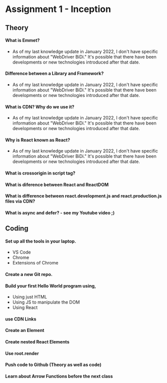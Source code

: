 # Assignment 1 - Inception

## Theory

#### What is Emmet?
- As of my last knowledge update in January 2022, I don't have specific information about "WebDriver BiDi." It's possible that there have been developments or new technologies introduced after that date.

#### Difference between a Library and Framework?
- As of my last knowledge update in January 2022, I don't have specific information about "WebDriver BiDi." It's possible that there have been developments or new technologies introduced after that date.

#### What is CDN? Why do we use it?
- As of my last knowledge update in January 2022, I don't have specific information about "WebDriver BiDi." It's possible that there have been developments or new technologies introduced after that date.

#### Why is React known as React?
- As of my last knowledge update in January 2022, I don't have specific information about "WebDriver BiDi." It's possible that there have been developments or new technologies introduced after that date.

#### What is crossorigin in script tag?

#### What is diference between React and ReactDOM

#### What is difference between react.development.js and react.production.js files via CDN?

#### What is async and defer? - see my Youtube video ;)

## Coding

#### Set up all the tools in your laptop.
- VS Code
- Chrome
- Extensions of Chrome
#### Create a new Git repo.
#### Build your first Hello World program using,
- Using just HTML
- Using JS to manipulate the DOM
- Using React
#### use CDN Links
#### Create an Element
#### Create nested React Elements
#### Use root.render
#### Push code to Github (Theory as well as code)
#### Learn about Arrow Functions before the next class
